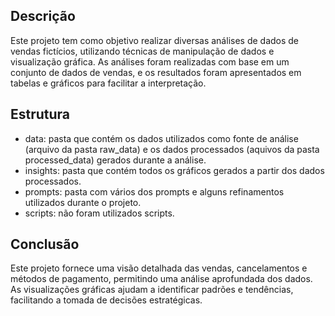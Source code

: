 ## Descrição
Este projeto tem como objetivo realizar diversas análises de dados de vendas fictícios, utilizando técnicas de manipulação de dados e visualização gráfica. As análises foram realizadas com base em um conjunto de dados de vendas, e os resultados foram apresentados em tabelas e gráficos para facilitar a interpretação.

## Estrutura
- data: pasta que contém os dados utilizados como fonte de análise (arquivo da pasta raw_data) e os dados processados (aquivos da pasta processed_data) gerados durante a análise.
- insights: pasta que contém todos os gráficos gerados a partir dos dados processados.
- prompts: pasta com vários dos prompts e alguns refinamentos utilizados durante o projeto.
- scripts: não foram utilizados scripts.

## Conclusão
Este projeto fornece uma visão detalhada das vendas, cancelamentos e métodos de pagamento, permitindo uma análise aprofundada dos dados. As visualizações gráficas ajudam a identificar padrões e tendências, facilitando a tomada de decisões estratégicas.
